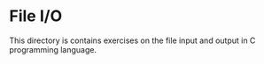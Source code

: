 # File I/O

This directory is contains exercises on the file input and output in C programming language.
